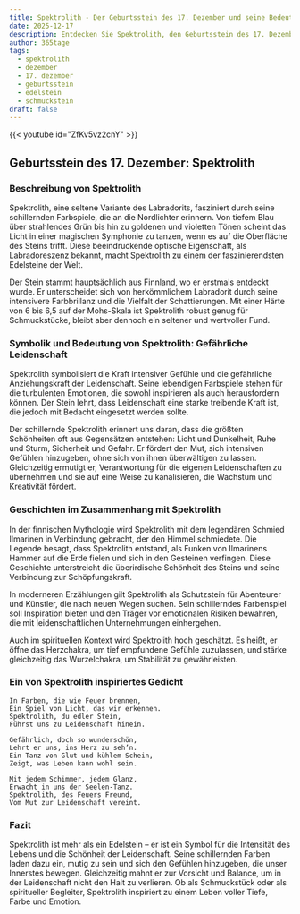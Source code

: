 ```yaml
---
title: Spektrolith - Der Geburtsstein des 17. Dezember und seine Bedeutung
date: 2025-12-17
description: Entdecken Sie Spektrolith, den Geburtsstein des 17. Dezember, der Gefährliche Leidenschaft symbolisiert. Seine Symbolik und Geschichte werden Sie inspirieren.
author: 365tage
tags:
  - spektrolith
  - dezember
  - 17. dezember
  - geburtsstein
  - edelstein
  - schmuckstein
draft: false
---
```


{{< youtube id="ZfKv5vz2cnY" >}}

## Geburtsstein des 17. Dezember: Spektrolith

### Beschreibung von Spektrolith

Spektrolith, eine seltene Variante des Labradorits, fasziniert durch seine schillernden Farbspiele, die an die Nordlichter erinnern. Von tiefem Blau über strahlendes Grün bis hin zu goldenen und violetten Tönen scheint das Licht in einer magischen Symphonie zu tanzen, wenn es auf die Oberfläche des Steins trifft. Diese beeindruckende optische Eigenschaft, als Labradoreszenz bekannt, macht Spektrolith zu einem der faszinierendsten Edelsteine der Welt.

Der Stein stammt hauptsächlich aus Finnland, wo er erstmals entdeckt wurde. Er unterscheidet sich von herkömmlichem Labradorit durch seine intensivere Farbbrillanz und die Vielfalt der Schattierungen. Mit einer Härte von 6 bis 6,5 auf der Mohs-Skala ist Spektrolith robust genug für Schmuckstücke, bleibt aber dennoch ein seltener und wertvoller Fund.

### Symbolik und Bedeutung von Spektrolith: Gefährliche Leidenschaft

Spektrolith symbolisiert die Kraft intensiver Gefühle und die gefährliche Anziehungskraft der Leidenschaft. Seine lebendigen Farbspiele stehen für die turbulenten Emotionen, die sowohl inspirieren als auch herausfordern können. Der Stein lehrt, dass Leidenschaft eine starke treibende Kraft ist, die jedoch mit Bedacht eingesetzt werden sollte.

Der schillernde Spektrolith erinnert uns daran, dass die größten Schönheiten oft aus Gegensätzen entstehen: Licht und Dunkelheit, Ruhe und Sturm, Sicherheit und Gefahr. Er fördert den Mut, sich intensiven Gefühlen hinzugeben, ohne sich von ihnen überwältigen zu lassen. Gleichzeitig ermutigt er, Verantwortung für die eigenen Leidenschaften zu übernehmen und sie auf eine Weise zu kanalisieren, die Wachstum und Kreativität fördert.

### Geschichten im Zusammenhang mit Spektrolith

In der finnischen Mythologie wird Spektrolith mit dem legendären Schmied Ilmarinen in Verbindung gebracht, der den Himmel schmiedete. Die Legende besagt, dass Spektrolith entstand, als Funken von Ilmarinens Hammer auf die Erde fielen und sich in den Gesteinen verfingen. Diese Geschichte unterstreicht die überirdische Schönheit des Steins und seine Verbindung zur Schöpfungskraft.

In moderneren Erzählungen gilt Spektrolith als Schutzstein für Abenteurer und Künstler, die nach neuen Wegen suchen. Sein schillerndes Farbenspiel soll Inspiration bieten und den Träger vor emotionalen Risiken bewahren, die mit leidenschaftlichen Unternehmungen einhergehen.

Auch im spirituellen Kontext wird Spektrolith hoch geschätzt. Es heißt, er öffne das Herzchakra, um tief empfundene Gefühle zuzulassen, und stärke gleichzeitig das Wurzelchakra, um Stabilität zu gewährleisten.

### Ein von Spektrolith inspiriertes Gedicht

```
In Farben, die wie Feuer brennen,  
Ein Spiel von Licht, das wir erkennen.  
Spektrolith, du edler Stein,  
Führst uns zu Leidenschaft hinein.  

Gefährlich, doch so wunderschön,  
Lehrt er uns, ins Herz zu seh’n.  
Ein Tanz von Glut und kühlem Schein,  
Zeigt, was Leben kann wohl sein.  

Mit jedem Schimmer, jedem Glanz,  
Erwacht in uns der Seelen-Tanz.  
Spektrolith, des Feuers Freund,  
Vom Mut zur Leidenschaft vereint.  
```

### Fazit

Spektrolith ist mehr als ein Edelstein – er ist ein Symbol für die Intensität des Lebens und die Schönheit der Leidenschaft. Seine schillernden Farben laden dazu ein, mutig zu sein und sich den Gefühlen hinzugeben, die unser Innerstes bewegen. Gleichzeitig mahnt er zur Vorsicht und Balance, um in der Leidenschaft nicht den Halt zu verlieren. Ob als Schmuckstück oder als spiritueller Begleiter, Spektrolith inspiriert zu einem Leben voller Tiefe, Farbe und Emotion.